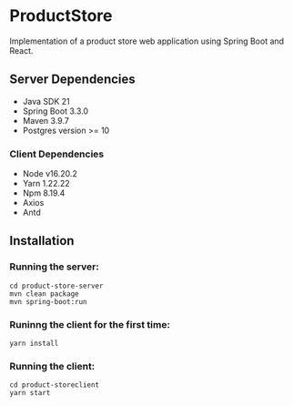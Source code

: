 # ProductStore
Implementation of a product store web application using Spring Boot and React.

## Server Dependencies
* Java SDK 21
* Spring Boot 3.3.0
* Maven 3.9.7
* Postgres version >= 10

### Client Dependencies
* Node v16.20.2
* Yarn 1.22.22
* Npm 8.19.4
* Axios
* Antd

## Installation
### Running the server:
    cd product-store-server 
    mvn clean package
    mvn spring-boot:run
    
### Runinng the client for the first time:
    yarn install
    
### Running the client:
    cd product-storeclient
    yarn start

    
